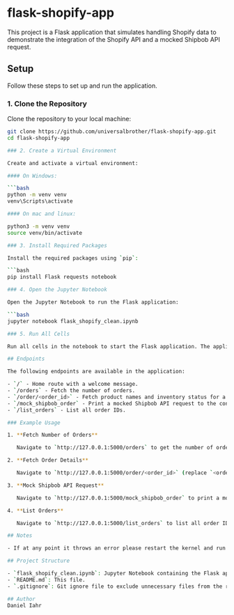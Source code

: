 # flask-shopify-app

This project is a Flask application that simulates handling Shopify data to demonstrate the integration of the Shopify API and a mocked Shipbob API request.

## Setup

Follow these steps to set up and run the application.

### 1. Clone the Repository

Clone the repository to your local machine:

```bash
git clone https://github.com/universalbrother/flask-shopify-app.git
cd flask-shopify-app

### 2. Create a Virtual Environment

Create and activate a virtual environment:

#### On Windows:

```bash
python -m venv venv
venv\Scripts\activate

#### On mac and linux:

python3 -m venv venv
source venv/bin/activate

### 3. Install Required Packages

Install the required packages using `pip`:

```bash
pip install Flask requests notebook

### 4. Open the Jupyter Notebook

Open the Jupyter Notebook to run the Flask application:

```bash
jupyter notebook flask_shopify_clean.ipynb

### 5. Run All Cells

Run all cells in the notebook to start the Flask application. The application will be served at `http://127.0.0.1:5000`.

## Endpoints

The following endpoints are available in the application:

- `/` - Home route with a welcome message.
- `/orders` - Fetch the number of orders.
- `/order/<order_id>` - Fetch product names and inventory status for a specific order ID.
- `/mock_shipbob_order` - Print a mocked Shipbob API request to the console.
- `/list_orders` - List all order IDs.

### Example Usage

1. **Fetch Number of Orders**

   Navigate to `http://127.0.0.1:5000/orders` to get the number of orders in the Shopify store.

2. **Fetch Order Details**

   Navigate to `http://127.0.0.1:5000/order/<order_id>` (replace `<order_id>` with a valid order ID) to fetch the product names and inventory status for that order.

3. **Mock Shipbob API Request**

   Navigate to `http://127.0.0.1:5000/mock_shipbob_order` to print a mocked Shipbob API request to the console.

4. **List Orders**

   Navigate to `http://127.0.0.1:5000/list_orders` to list all order IDs.

## Notes

- If at any point it throws an error please restart the kernel and run the cells sequentialy again.

## Project Structure

- `flask_shopify_clean.ipynb`: Jupyter Notebook containing the Flask application code.
- `README.md`: This file.
- `.gitignore`: Git ignore file to exclude unnecessary files from the repository.

## Author
Daniel Iahr